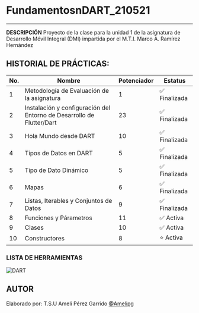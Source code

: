 # FundamentosnDART_210521
---
**DESCRIPCIÓN**
Proyecto de la clase para la unidad 1 de la asignatura de Desarrollo Móvil Integral (DMI) impartida por el M.T.I. Marco A. Ramírez Hernández

## HISTORIAL DE PRÁCTICAS:

|No.|Nombre|Potenciador|Estatus|
|--|--|--|--|
|1|Metodología de Evaluación de la asignatura|1|✅ Finalizada|
|2|Instalación y configuración del Entorno de Desarrollo de Flutter/Dart|23| ✅ Finalizada|
|3|Hola Mundo desde DART|10| ✅ Finalizada|
|4|Tipos de Datos en DART|5| ✅ Finalizada|
|5|Tipo de Dato Dinámico|5| ✅ Finalizada|
|6|Mapas|6| ✅ Finalizada|
|7|Listas, Iterables y Conjuntos de Datos|9|✅ Finalizada |
|8|Funciones y Párametros|11|✅ Activa |
|9|Clases|10|✅ Activa |
|10|Constructores|8|⭐ Activa |

### LISTA DE HERRAMIENTAS
![DART](https://img.shields.io/badge/Dart-0175C2?style=for-the-badge&logo=dart&logoColor=white)

## AUTOR
Elaborado por: T.S.U Ameli Pérez Garrido [@Amelipg](https://github.com/Amelipg)

